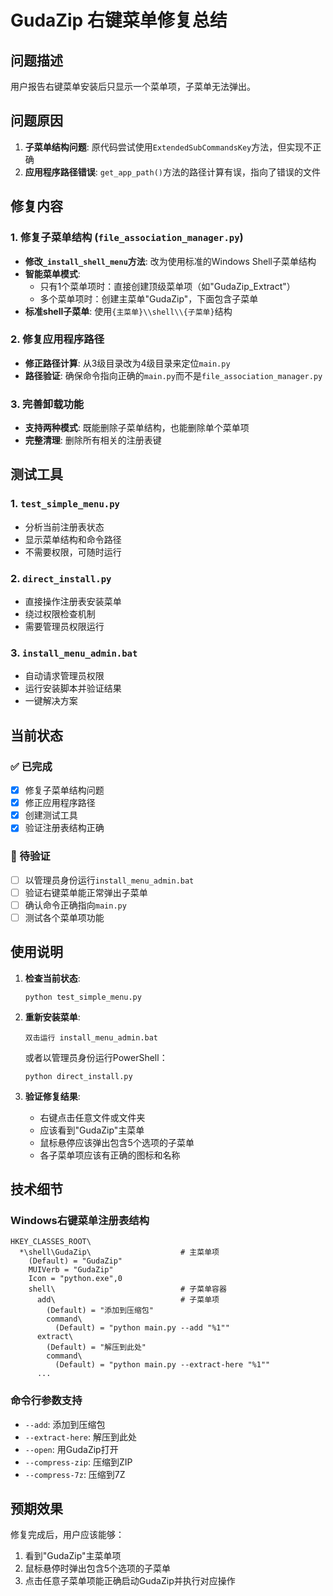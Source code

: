 # GudaZip 右键菜单修复总结

## 问题描述
用户报告右键菜单安装后只显示一个菜单项，子菜单无法弹出。

## 问题原因
1. **子菜单结构问题**: 原代码尝试使用`ExtendedSubCommandsKey`方法，但实现不正确
2. **应用程序路径错误**: `get_app_path()`方法的路径计算有误，指向了错误的文件

## 修复内容

### 1. 修复子菜单结构 (`file_association_manager.py`)
- **修改`_install_shell_menu`方法**: 改为使用标准的Windows Shell子菜单结构
- **智能菜单模式**: 
  - 只有1个菜单项时：直接创建顶级菜单项（如"GudaZip_Extract"）
  - 多个菜单项时：创建主菜单"GudaZip"，下面包含子菜单
- **标准shell子菜单**: 使用`{主菜单}\\shell\\{子菜单}`结构

### 2. 修复应用程序路径
- **修正路径计算**: 从3级目录改为4级目录来定位`main.py`
- **路径验证**: 确保命令指向正确的`main.py`而不是`file_association_manager.py`

### 3. 完善卸载功能
- **支持两种模式**: 既能删除子菜单结构，也能删除单个菜单项
- **完整清理**: 删除所有相关的注册表键

## 测试工具

### 1. `test_simple_menu.py`
- 分析当前注册表状态
- 显示菜单结构和命令路径
- 不需要权限，可随时运行

### 2. `direct_install.py` 
- 直接操作注册表安装菜单
- 绕过权限检查机制
- 需要管理员权限运行

### 3. `install_menu_admin.bat`
- 自动请求管理员权限
- 运行安装脚本并验证结果
- 一键解决方案

## 当前状态

### ✅ 已完成
- [x] 修复子菜单结构问题
- [x] 修正应用程序路径
- [x] 创建测试工具
- [x] 验证注册表结构正确

### 🔄 待验证
- [ ] 以管理员身份运行`install_menu_admin.bat`
- [ ] 验证右键菜单能正常弹出子菜单
- [ ] 确认命令正确指向`main.py`
- [ ] 测试各个菜单项功能

## 使用说明

1. **检查当前状态**:
   ```
   python test_simple_menu.py
   ```

2. **重新安装菜单**:
   ```
   双击运行 install_menu_admin.bat
   ```
   或者以管理员身份运行PowerShell：
   ```
   python direct_install.py
   ```

3. **验证修复结果**:
   - 右键点击任意文件或文件夹
   - 应该看到"GudaZip"主菜单
   - 鼠标悬停应该弹出包含5个选项的子菜单
   - 各子菜单项应该有正确的图标和名称

## 技术细节

### Windows右键菜单注册表结构
```
HKEY_CLASSES_ROOT\
  *\shell\GudaZip\                    # 主菜单项
    (Default) = "GudaZip"
    MUIVerb = "GudaZip"
    Icon = "python.exe",0
    shell\                            # 子菜单容器
      add\                            # 子菜单项
        (Default) = "添加到压缩包"
        command\
          (Default) = "python main.py --add "%1""
      extract\
        (Default) = "解压到此处"
        command\
          (Default) = "python main.py --extract-here "%1""
      ...
```

### 命令行参数支持
- `--add`: 添加到压缩包
- `--extract-here`: 解压到此处  
- `--open`: 用GudaZip打开
- `--compress-zip`: 压缩到ZIP
- `--compress-7z`: 压缩到7Z

## 预期效果
修复完成后，用户应该能够：
1. 看到"GudaZip"主菜单项
2. 鼠标悬停时弹出包含5个选项的子菜单
3. 点击任意子菜单项能正确启动GudaZip并执行对应操作 